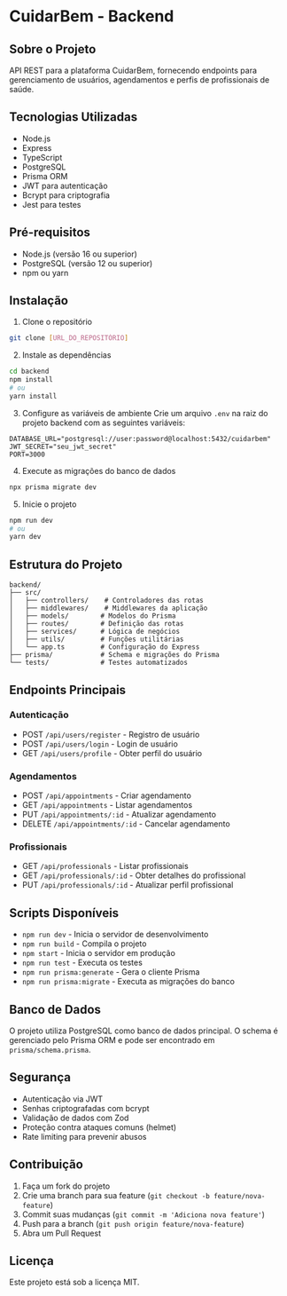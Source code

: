 # CuidarBem - Backend

## Sobre o Projeto
API REST para a plataforma CuidarBem, fornecendo endpoints para gerenciamento de usuários, agendamentos e perfis de profissionais de saúde.

## Tecnologias Utilizadas
- Node.js
- Express
- TypeScript
- PostgreSQL
- Prisma ORM
- JWT para autenticação
- Bcrypt para criptografia
- Jest para testes

## Pré-requisitos
- Node.js (versão 16 ou superior)
- PostgreSQL (versão 12 ou superior)
- npm ou yarn

## Instalação

1. Clone o repositório
```bash
git clone [URL_DO_REPOSITÓRIO]
```

2. Instale as dependências
```bash
cd backend
npm install
# ou
yarn install
```

3. Configure as variáveis de ambiente
Crie um arquivo `.env` na raiz do projeto backend com as seguintes variáveis:
```env
DATABASE_URL="postgresql://user:password@localhost:5432/cuidarbem"
JWT_SECRET="seu_jwt_secret"
PORT=3000
```

4. Execute as migrações do banco de dados
```bash
npx prisma migrate dev
```

5. Inicie o projeto
```bash
npm run dev
# ou
yarn dev
```

## Estrutura do Projeto
```
backend/
├── src/
│   ├── controllers/    # Controladores das rotas
│   ├── middlewares/    # Middlewares da aplicação
│   ├── models/        # Modelos do Prisma
│   ├── routes/        # Definição das rotas
│   ├── services/      # Lógica de negócios
│   ├── utils/         # Funções utilitárias
│   └── app.ts         # Configuração do Express
├── prisma/            # Schema e migrações do Prisma
└── tests/             # Testes automatizados
```

## Endpoints Principais

### Autenticação
- POST `/api/users/register` - Registro de usuário
- POST `/api/users/login` - Login de usuário
- GET `/api/users/profile` - Obter perfil do usuário

### Agendamentos
- POST `/api/appointments` - Criar agendamento
- GET `/api/appointments` - Listar agendamentos
- PUT `/api/appointments/:id` - Atualizar agendamento
- DELETE `/api/appointments/:id` - Cancelar agendamento

### Profissionais
- GET `/api/professionals` - Listar profissionais
- GET `/api/professionals/:id` - Obter detalhes do profissional
- PUT `/api/professionals/:id` - Atualizar perfil profissional

## Scripts Disponíveis
- `npm run dev` - Inicia o servidor de desenvolvimento
- `npm run build` - Compila o projeto
- `npm start` - Inicia o servidor em produção
- `npm run test` - Executa os testes
- `npm run prisma:generate` - Gera o cliente Prisma
- `npm run prisma:migrate` - Executa as migrações do banco

## Banco de Dados
O projeto utiliza PostgreSQL como banco de dados principal. O schema é gerenciado pelo Prisma ORM e pode ser encontrado em `prisma/schema.prisma`.

## Segurança
- Autenticação via JWT
- Senhas criptografadas com bcrypt
- Validação de dados com Zod
- Proteção contra ataques comuns (helmet)
- Rate limiting para prevenir abusos

## Contribuição
1. Faça um fork do projeto
2. Crie uma branch para sua feature (`git checkout -b feature/nova-feature`)
3. Commit suas mudanças (`git commit -m 'Adiciona nova feature'`)
4. Push para a branch (`git push origin feature/nova-feature`)
5. Abra um Pull Request

## Licença
Este projeto está sob a licença MIT. 